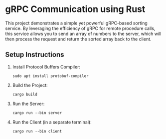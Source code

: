 # gRPC Communication using Rust

This project demonstrates a simple yet powerful gRPC-based sorting service. By leveraging the efficiency of gRPC for remote procedure calls, this service allows you to send an array of numbers to the server, which will then process the request and return the sorted array back to the client.
## Setup Instructions

1. Install Protocol Buffers Compiler:
   ```
   sudo apt install protobuf-compiler
   ```

2. Build the Project:
   ```
   cargo build
   ```

3. Run the Server:
   ```
   cargo run --bin server
   ```

4. Run the Client (in a separate terminal):
   ```
   cargo run --bin client
   ```
